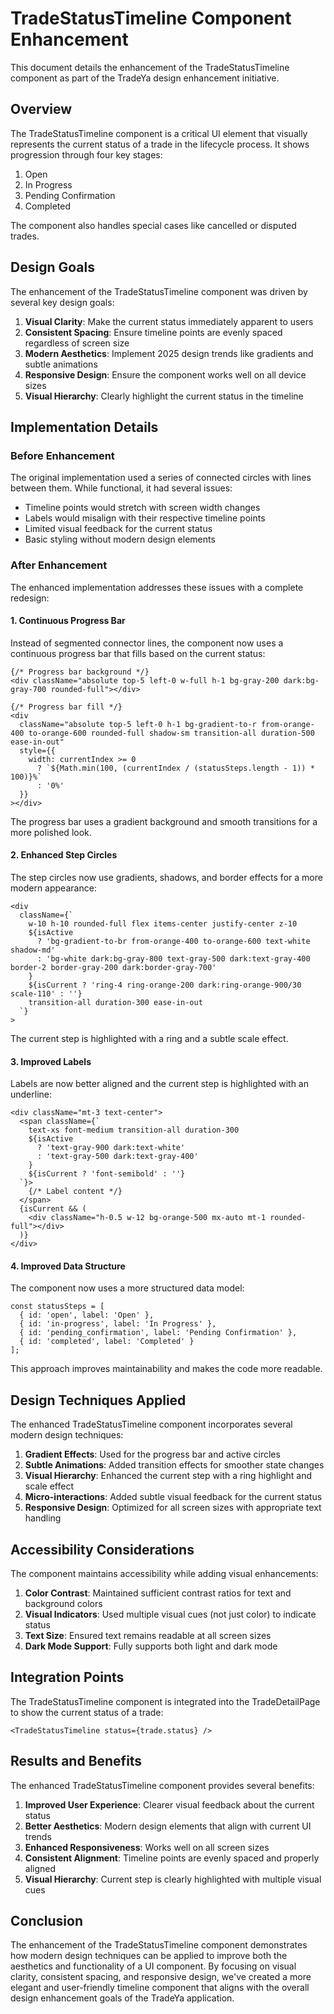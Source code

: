 # TradeStatusTimeline Component Enhancement

This document details the enhancement of the TradeStatusTimeline component as part of the TradeYa design enhancement initiative.

## Overview

The TradeStatusTimeline component is a critical UI element that visually represents the current status of a trade in the lifecycle process. It shows progression through four key stages:

1. Open
2. In Progress
3. Pending Confirmation
4. Completed

The component also handles special cases like cancelled or disputed trades.

## Design Goals

The enhancement of the TradeStatusTimeline component was driven by several key design goals:

1. **Visual Clarity**: Make the current status immediately apparent to users
2. **Consistent Spacing**: Ensure timeline points are evenly spaced regardless of screen size
3. **Modern Aesthetics**: Implement 2025 design trends like gradients and subtle animations
4. **Responsive Design**: Ensure the component works well on all device sizes
5. **Visual Hierarchy**: Clearly highlight the current status in the timeline

## Implementation Details

### Before Enhancement

The original implementation used a series of connected circles with lines between them. While functional, it had several issues:

- Timeline points would stretch with screen width changes
- Labels would misalign with their respective timeline points
- Limited visual feedback for the current status
- Basic styling without modern design elements

### After Enhancement

The enhanced implementation addresses these issues with a complete redesign:

#### 1. Continuous Progress Bar

Instead of segmented connector lines, the component now uses a continuous progress bar that fills based on the current status:

```tsx
{/* Progress bar background */}
<div className="absolute top-5 left-0 w-full h-1 bg-gray-200 dark:bg-gray-700 rounded-full"></div>

{/* Progress bar fill */}
<div 
  className="absolute top-5 left-0 h-1 bg-gradient-to-r from-orange-400 to-orange-600 rounded-full shadow-sm transition-all duration-500 ease-in-out"
  style={{ 
    width: currentIndex >= 0 
      ? `${Math.min(100, (currentIndex / (statusSteps.length - 1)) * 100)}%` 
      : '0%' 
  }}
></div>
```

The progress bar uses a gradient background and smooth transitions for a more polished look.

#### 2. Enhanced Step Circles

The step circles now use gradients, shadows, and border effects for a more modern appearance:

```tsx
<div 
  className={`
    w-10 h-10 rounded-full flex items-center justify-center z-10
    ${isActive 
      ? 'bg-gradient-to-br from-orange-400 to-orange-600 text-white shadow-md' 
      : 'bg-white dark:bg-gray-800 text-gray-500 dark:text-gray-400 border-2 border-gray-200 dark:border-gray-700'
    }
    ${isCurrent ? 'ring-4 ring-orange-200 dark:ring-orange-900/30 scale-110' : ''}
    transition-all duration-300 ease-in-out
  `}
>
```

The current step is highlighted with a ring and a subtle scale effect.

#### 3. Improved Labels

Labels are now better aligned and the current step is highlighted with an underline:

```tsx
<div className="mt-3 text-center">
  <span className={`
    text-xs font-medium transition-all duration-300
    ${isActive 
      ? 'text-gray-900 dark:text-white' 
      : 'text-gray-500 dark:text-gray-400'
    }
    ${isCurrent ? 'font-semibold' : ''}
  `}>
    {/* Label content */}
  </span>
  {isCurrent && (
    <div className="h-0.5 w-12 bg-orange-500 mx-auto mt-1 rounded-full"></div>
  )}
</div>
```

#### 4. Improved Data Structure

The component now uses a more structured data model:

```tsx
const statusSteps = [
  { id: 'open', label: 'Open' },
  { id: 'in-progress', label: 'In Progress' },
  { id: 'pending_confirmation', label: 'Pending Confirmation' },
  { id: 'completed', label: 'Completed' }
];
```

This approach improves maintainability and makes the code more readable.

## Design Techniques Applied

The enhanced TradeStatusTimeline component incorporates several modern design techniques:

1. **Gradient Effects**: Used for the progress bar and active circles
2. **Subtle Animations**: Added transition effects for smoother state changes
3. **Visual Hierarchy**: Enhanced the current step with a ring highlight and scale effect
4. **Micro-interactions**: Added subtle visual feedback for the current status
5. **Responsive Design**: Optimized for all screen sizes with appropriate text handling

## Accessibility Considerations

The component maintains accessibility while adding visual enhancements:

1. **Color Contrast**: Maintained sufficient contrast ratios for text and background colors
2. **Visual Indicators**: Used multiple visual cues (not just color) to indicate status
3. **Text Size**: Ensured text remains readable at all screen sizes
4. **Dark Mode Support**: Fully supports both light and dark mode

## Integration Points

The TradeStatusTimeline component is integrated into the TradeDetailPage to show the current status of a trade:

```tsx
<TradeStatusTimeline status={trade.status} />
```

## Results and Benefits

The enhanced TradeStatusTimeline component provides several benefits:

1. **Improved User Experience**: Clearer visual feedback about the current status
2. **Better Aesthetics**: Modern design elements that align with current UI trends
3. **Enhanced Responsiveness**: Works well on all screen sizes
4. **Consistent Alignment**: Timeline points are evenly spaced and properly aligned
5. **Visual Hierarchy**: Current step is clearly highlighted with multiple visual cues

## Conclusion

The enhancement of the TradeStatusTimeline component demonstrates how modern design techniques can be applied to improve both the aesthetics and functionality of a UI component. By focusing on visual clarity, consistent spacing, and responsive design, we've created a more elegant and user-friendly timeline component that aligns with the overall design enhancement goals of the TradeYa application.
